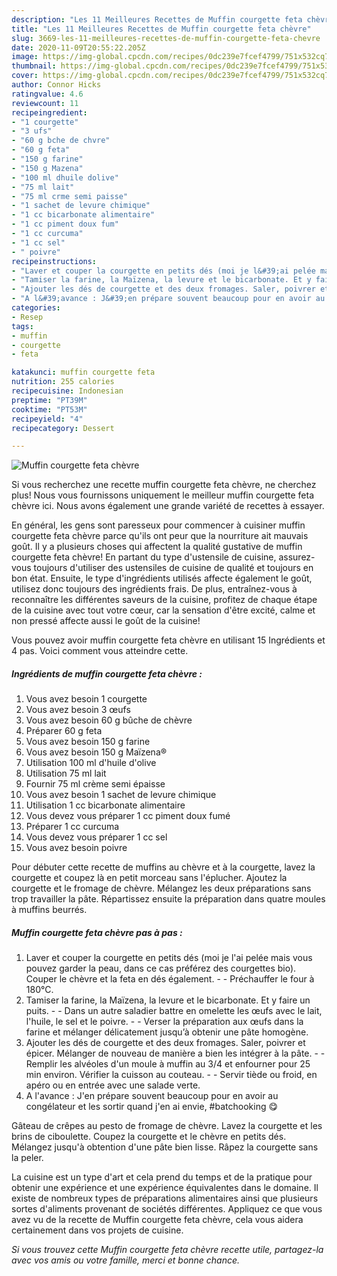 ```yaml
---
description: "Les 11 Meilleures Recettes de Muffin courgette feta chèvre"
title: "Les 11 Meilleures Recettes de Muffin courgette feta chèvre"
slug: 3669-les-11-meilleures-recettes-de-muffin-courgette-feta-chevre
date: 2020-11-09T20:55:22.205Z
image: https://img-global.cpcdn.com/recipes/0dc239e7fcef4799/751x532cq70/muffin-courgette-feta-chevre-photo-principale-de-la-recette.jpg
thumbnail: https://img-global.cpcdn.com/recipes/0dc239e7fcef4799/751x532cq70/muffin-courgette-feta-chevre-photo-principale-de-la-recette.jpg
cover: https://img-global.cpcdn.com/recipes/0dc239e7fcef4799/751x532cq70/muffin-courgette-feta-chevre-photo-principale-de-la-recette.jpg
author: Connor Hicks
ratingvalue: 4.6
reviewcount: 11
recipeingredient:
- "1 courgette"
- "3 ufs"
- "60 g bche de chvre"
- "60 g feta"
- "150 g farine"
- "150 g Mazena"
- "100 ml dhuile dolive"
- "75 ml lait"
- "75 ml crme semi paisse"
- "1 sachet de levure chimique"
- "1 cc bicarbonate alimentaire"
- "1 cc piment doux fum"
- "1 cc curcuma"
- "1 cc sel"
- " poivre"
recipeinstructions:
- "Laver et couper la courgette en petits dés (moi je l&#39;ai pelée mais vous pouvez garder la peau, dans ce cas préférez des courgettes bio). Couper le chèvre et la feta en dés également.  Préchauffer le four à 180°C."
- "Tamiser la farine, la Maïzena, la levure et le bicarbonate. Et y faire un puits.  Dans un autre saladier battre en omelette les œufs avec le lait, l&#39;huile, le sel et le poivre.  Verser la préparation aux œufs dans la farine et mélanger délicatement jusqu’à obtenir une pâte homogène."
- "Ajouter les dés de courgette et des deux fromages. Saler, poivrer et épicer. Mélanger de nouveau de manière a bien les intégrer à la pâte.  Remplir les alvéoles d&#39;un moule à muffin au 3/4 et enfourner pour 25 min environ. Vérifier la cuisson au couteau.  Servir tiède ou froid, en apéro ou en entrée avec une salade verte."
- "A l&#39;avance : J&#39;en prépare souvent beaucoup pour en avoir au congélateur et les sortir quand j&#39;en ai envie, #batchooking 😋"
categories:
- Resep
tags:
- muffin
- courgette
- feta

katakunci: muffin courgette feta 
nutrition: 255 calories
recipecuisine: Indonesian
preptime: "PT39M"
cooktime: "PT53M"
recipeyield: "4"
recipecategory: Dessert

---
```



![Muffin courgette feta chèvre](https://img-global.cpcdn.com/recipes/0dc239e7fcef4799/751x532cq70/muffin-courgette-feta-chevre-photo-principale-de-la-recette.jpg)

Si vous recherchez une recette muffin courgette feta chèvre, ne cherchez plus! Nous vous fournissons uniquement le meilleur muffin courgette feta chèvre ici. Nous avons également une grande variété de recettes à essayer.

En général, les gens sont paresseux pour commencer à cuisiner muffin courgette feta chèvre parce qu'ils ont peur que la nourriture ait mauvais goût. Il y a plusieurs choses qui affectent la qualité gustative de muffin courgette feta chèvre! En partant du type d'ustensile de cuisine, assurez-vous toujours d'utiliser des ustensiles de cuisine de qualité et toujours en bon état. Ensuite, le type d'ingrédients utilisés affecte également le goût, utilisez donc toujours des ingrédients frais. De plus, entraînez-vous à reconnaître les différentes saveurs de la cuisine, profitez de chaque étape de la cuisine avec tout votre cœur, car la sensation d'être excité, calme et non pressé affecte aussi le goût de la cuisine!

<!--inarticleads1-->

Vous pouvez avoir muffin courgette feta chèvre en utilisant 15 Ingrédients et 4 pas. Voici comment vous atteindre cette.

##### Ingrédients de muffin courgette feta chèvre :

1. Vous avez besoin 1 courgette
1. Vous avez besoin 3 œufs
1. Vous avez besoin 60 g bûche de chèvre
1. Préparer 60 g feta
1. Vous avez besoin 150 g farine
1. Vous avez besoin 150 g Maïzena®
1. Utilisation 100 ml d&#39;huile d&#39;olive
1. Utilisation 75 ml lait
1. Fournir 75 ml crème semi épaisse
1. Vous avez besoin 1 sachet de levure chimique
1. Utilisation 1 cc bicarbonate alimentaire
1. Vous devez vous préparer 1 cc piment doux fumé
1. Préparer 1 cc curcuma
1. Vous devez vous préparer 1 cc sel
1. Vous avez besoin  poivre


Pour débuter cette recette de muffins au chèvre et à la courgette, lavez la courgette et coupez là en petit morceau sans l&#39;éplucher. Ajoutez la courgette et le fromage de chèvre. Mélangez les deux préparations sans trop travailler la pâte. Répartissez ensuite la préparation dans quatre moules à muffins beurrés. 

<!--inarticleads2-->

##### Muffin courgette feta chèvre pas à pas :

1. Laver et couper la courgette en petits dés (moi je l&#39;ai pelée mais vous pouvez garder la peau, dans ce cas préférez des courgettes bio). Couper le chèvre et la feta en dés également. -  - Préchauffer le four à 180°C.
1. Tamiser la farine, la Maïzena, la levure et le bicarbonate. Et y faire un puits. -  - Dans un autre saladier battre en omelette les œufs avec le lait, l&#39;huile, le sel et le poivre. -  - Verser la préparation aux œufs dans la farine et mélanger délicatement jusqu’à obtenir une pâte homogène.
1. Ajouter les dés de courgette et des deux fromages. Saler, poivrer et épicer. Mélanger de nouveau de manière a bien les intégrer à la pâte. -  - Remplir les alvéoles d&#39;un moule à muffin au 3/4 et enfourner pour 25 min environ. Vérifier la cuisson au couteau. -  - Servir tiède ou froid, en apéro ou en entrée avec une salade verte.
1. A l&#39;avance : J&#39;en prépare souvent beaucoup pour en avoir au congélateur et les sortir quand j&#39;en ai envie, #batchooking 😋


Gâteau de crêpes au pesto de fromage de chèvre. Lavez la courgette et les brins de ciboulette. Coupez la courgette et le chèvre en petits dés. Mélangez jusqu&#39;à obtention d&#39;une pâte bien lisse. Râpez la courgette sans la peler. 

<!--inarticleads1-->

<p>
La cuisine est un type d'art et cela prend du temps et de la pratique pour obtenir une expérience et une expérience équivalentes dans le domaine. Il existe de nombreux types de préparations alimentaires ainsi que plusieurs sortes d'aliments provenant de sociétés différentes. Appliquez ce que vous avez vu de la recette de Muffin courgette feta chèvre, cela vous aidera certainement dans vos projets de cuisine.
</p>

<p>
<i>Si vous trouvez cette Muffin courgette feta chèvre recette utile, partagez-la avec vos amis ou votre famille, merci et bonne chance.</i>
</p>
